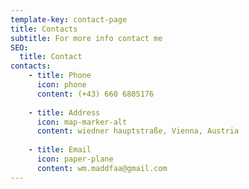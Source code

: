 ```yaml
---
template-key: contact-page
title: Contacts
subtitle: For more info contact me
SEO:
  title: Contact
contacts: 
    - title: Phone
      icon: phone
      content: (+43) 660 6805176
    
    - title: Address
      icon: map-marker-alt
      content: wiedner hauptstraße, Vienna, Austria
    
    - title: Email
      icon: paper-plane
      content: wm.maddfaa@gmail.com
---
```

